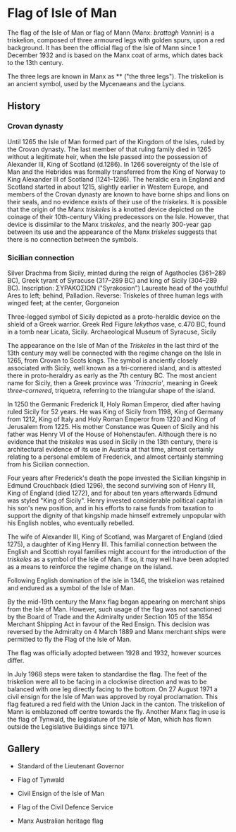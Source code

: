 # Flag of Isle of Man

The flag of the Isle of Man or flag of Mann (Manx: *brattagh Vannin*) is a triskelion, composed of three armoured legs with golden spurs, upon a red background. It has been the official flag of the Isle of Mann since 1 December 1932 and is based on the Manx coat of arms, which dates back to the 13th century.

The three legs are known in Manx as ** ("the three legs"). The triskelion is an ancient symbol, used by the Mycenaeans and the Lycians.

## History

### Crovan dynasty

Until 1265 the Isle of Man formed part of the Kingdom of the Isles, ruled by the Crovan dynasty. The last member of that ruling family died in 1265 without a legitimate heir, when the Isle passed into the possession of Alexander III, King of Scotland (d.1286). In 1266 sovereignty of the Isle of Man and the Hebrides was formally transferred from the King of Norway to King Alexander III of Scotland (1241–1286). The heraldic era in England and Scotland started in about 1215, slightly earlier in Western Europe, and members of the Crovan dynasty are known to have borne ships and lions on their seals, and no evidence exists of their use of the *triskeles*. It is possible that the origin of the Manx *triskeles* is a knotted device depicted on the coinage of their 10th-century Viking predecessors on the Isle. However, that device is dissimilar to the Manx *triskeles*, and the nearly 300-year gap between its use and the appearance of the Manx *triskeles* suggests that there is no connection between the symbols.

### Sicilian connection

Silver Drachma from Sicily, minted during the reign of Agathocles (361–289 BC), Greek tyrant of Syracuse (317–289 BC) and king of Sicily (304–289 BC). Inscription: ΣΥΡΑΚΟΣΙΩΝ ("Syrakosion") Laureate head of the youthful Ares to left; behind, Palladion. Reverse: Triskeles of three human legs with winged feet; at the center, Gorgoneion

Three-legged symbol of Sicily depicted as a proto-heraldic device on the shield of a Greek warrior. Greek Red Figure *lekythos* vase, c.470 BC, found in a tomb near Licata, Sicily. Archaeological Museum of Syracuse, Sicily

The appearance on the Isle of Man of the *Triskeles* in the last third of the 13th century may well be connected with the regime change on the Isle in 1265, from Crovan to Scots kings. The symbol is anciently closely associated with Sicily, well known as a tri-cornered island, and is attested there in proto-heraldry as early as the 7th century BC. The most ancient name for Sicily, then a Greek province was *'Trinacria'*, meaning in Greek *three-cornered*, triquetra, referring to the triangular shape of the island.

In 1250 the Germanic Frederick II, Holy Roman Emperor, died after having ruled Sicily for 52 years. He was King of Sicily from 1198, King of Germany from 1212, King of Italy and Holy Roman Emperor from 1220 and King of Jerusalem from 1225. His mother Constance was Queen of Sicily and his father was Henry VI of the House of Hohenstaufen. Although there is no evidence that the *triskeles* was used in Sicily in the 13th century, there is architectural evidence of its use in Austria at that time, almost certainly relating to a personal emblem of Frederick, and almost certainly stemming from his Sicilian connection.

Four years after Frederick's death the pope invested the Sicilian kingship in Edmund Crouchback (died 1296), the second surviving son of Henry III, King of England (died 1272), and for about ten years afterwards Edmund was styled "King of Sicily". Henry invested considerable political capital in his son's new position, and in his efforts to raise funds from taxation to support the dignity of that kingship made himself extremely unpopular with his English nobles, who eventually rebelled.

The wife of Alexander III, King of Scotland, was Margaret of England (died 1275), a daughter of King Henry III. This familial connection between the English and Scottish royal families might account for the introduction of the *triskeles* as a symbol of the Isle of Man. If so, it may well have been adopted as a means to reinforce the regime change on the island.

Following English domination of the isle in 1346, the triskelion was retained and endured as a symbol of the Isle of Man.

By the mid-19th century the Manx flag began appearing on merchant ships from the Isle of Man. However, such usage of the flag was not sanctioned by the Board of Trade and the Admiralty under Section 105 of the 1854 Merchant Shipping Act in favour of the Red Ensign. This decision was reversed by the Admiralty on 4 March 1889 and Manx merchant ships were permitted to fly the Flag of the Isle of Man.

The flag was officially adopted between 1928 and 1932, however sources differ.

In July 1968 steps were taken to standardise the flag. The feet of the triskelion were all to be facing in a clockwise direction and was to be balanced with one leg directly facing to the bottom. On 27 August 1971 a civil ensign for the Isle of Man was approved by royal proclamation. This flag featured a red field with the Union Jack in the canton. The triskelion of Mann is emblazoned off centre towards the fly. Another Manx flag in use is the flag of Tynwald, the legislature of the Isle of Man, which has flown outside the Legislative Buildings since 1971.

## Gallery

- Standard of the Lieutenant Governor

- Flag of Tynwald

-  Civil Ensign of the Isle of Man

- Flag of the Civil Defence Service

- Manx Australian heritage flag
